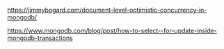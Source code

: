 https://jimmybogard.com/document-level-optimistic-concurrency-in-mongodb/

https://www.mongodb.com/blog/post/how-to-select--for-update-inside-mongodb-transactions